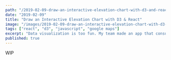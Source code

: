 ```yaml
---
path: "/2019-02-09-draw-an-interactive-elevation-chart-with-d3-and-react"
date: "2019-02-09"
title: "Draw an Interactive Elevation Chart with D3 & React"
image: "/images/2019-02-09-draw-an-interactive-elevation-chart-with-d3-and-react"
tags: ["react", "d3", "javascript", "google maps"]
excerpt: "Data visualization is too fun. My team made an app that consumes a user’s trip data and uses it to draw cool stuff. Here’s how we used React, D3 and Google Maps to do it."
published: true
---
```


WIP

<!-- // import { LiveProvider, LiveEditor, LiveError, LivePreview } from "react-live"
// import { MDXProvider } from "@mdx-js/tag"

// const EditThisCode = ({ children, ...props }) => (

//   <LiveProvider code={children}>
//     <LiveEditor />
//     <LiveError />
//     <LivePreview />
//   </LiveProvider>
// )

// export default class MyPage extends Component {
//   render() {
//     return (
//       <MDXProvider components={{ code: EditThisCode }}>
//         <div>{this.props.children}</div>
//       </MDXProvider>
//     )
//   }
// } -->
